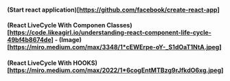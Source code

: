 #### (Start react application)[https://github.com/facebook/create-react-app]

#### (React LiveCycle With Componen Classes)[https://code.likeagirl.io/understanding-react-component-life-cycle-49bf4b8674de] - (Image)[https://miro.medium.com/max/3348/1*cEWErpe-oY-_S1dOaT1NtA.jpeg]


#### (React LiveCycle With HOOKS)[https://miro.medium.com/max/2022/1*6cogEntMTBzg9rJfkdO6xg.jpeg]
